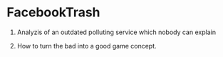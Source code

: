 # FacebookTrash
1) Analyzis of an outdated polluting service which nobody can explain

2) How to turn the bad into a good game concept.


